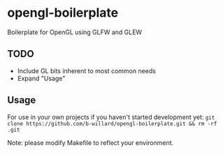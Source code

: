 opengl-boilerplate
==================

Boilerplate for OpenGL using GLFW and GLEW

## TODO ##
* Include GL bits inherent to most common needs
* Expand "Usage"

## Usage ##
For use in your own projects if you haven't started development yet:
`git clone https://github.com/b-willard/opengl-boilerplate.git && rm -rf .git`

Note: please modify Makefile to reflect your environment.
